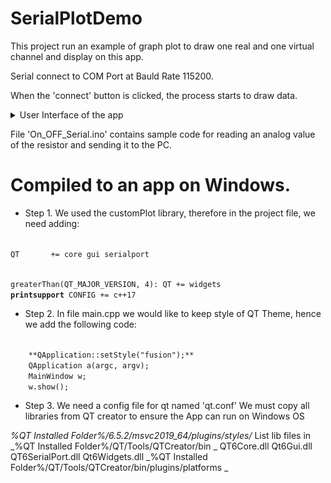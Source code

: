 # SerialPlotDemo
This project run an example of graph plot to draw one real and one virtual channel and display on this app.

Serial connect to COM Port at Bauld Rate 115200.

When the 'connect' button is clicked, the process starts to draw data.

<details>
  <summary>User Interface of the app</summary>

  ![Description](https://github.com/LongNguyen1984/SerialPlotDemo/blob/main/GUIdemo.png)

</details>

File 'On_OFF_Serial.ino' contains sample code for reading an analog value of the resistor and sending it to the PC.

# Compiled to an app on Windows.
* Step 1. We used the customPlot library, therefore in the project file, we need adding:

<code>
QT       += core gui serialport

greaterThan(QT_MAJOR_VERSION, 4): QT += widgets **printsupport**
CONFIG += c++17
</code>
* Step 2. In file main.cpp we would like to keep style of QT Theme, hence we add the following code:
<code>
    **QApplication::setStyle("fusion");**
    QApplication a(argc, argv);
    MainWindow w;
    w.show();
</code>

* Step 3. We need a config file for qt named 'qt.conf'
We must copy all libraries from QT creator to ensure the App can run on Windows OS

_%QT Installed Folder%/6.5.2/msvc2019_64/plugins/styles/_
List lib files in 
_%QT Installed Folder%/QT/Tools/QTCreator/bin _
QT6Core.dll
Qt6Gui.dll
QT6SerialPort.dll
Qt6Widgets.dll
_%QT Installed Folder%/QT/Tools/QTCreator/bin/plugins/platforms _
